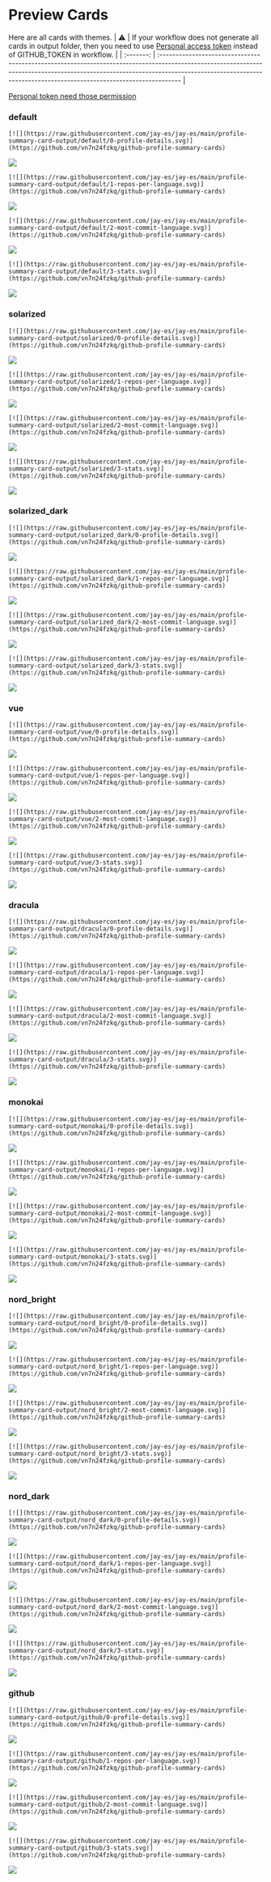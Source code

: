 
# Preview Cards

Here are all cards with themes.
| :warning: | If your workflow does not generate all cards in output folder, then you need to use [Personal access token](https://docs.github.com/en/actions/configuring-and-managing-workflows/creating-and-storing-encrypted-secrets) instead of GITHUB_TOKEN in workflow. |
| :-------: | :------------------------------------------------------------------------------------------------------------------------------------------------------------------------------------------------------------------------------------------------ |

[Personal token need those permission](https://github.com/vn7n24fzkq/github-profile-summary-cards/wiki/Personal-access-token-permissions)


### default


```
[![](https://raw.githubusercontent.com/jay-es/jay-es/main/profile-summary-card-output/default/0-profile-details.svg)](https://github.com/vn7n24fzkq/github-profile-summary-cards)
```
![](https://raw.githubusercontent.com/jay-es/jay-es/main/profile-summary-card-output/default/0-profile-details.svg)


```
[![](https://raw.githubusercontent.com/jay-es/jay-es/main/profile-summary-card-output/default/1-repos-per-language.svg)](https://github.com/vn7n24fzkq/github-profile-summary-cards)
```
![](https://raw.githubusercontent.com/jay-es/jay-es/main/profile-summary-card-output/default/1-repos-per-language.svg)


```
[![](https://raw.githubusercontent.com/jay-es/jay-es/main/profile-summary-card-output/default/2-most-commit-language.svg)](https://github.com/vn7n24fzkq/github-profile-summary-cards)
```
![](https://raw.githubusercontent.com/jay-es/jay-es/main/profile-summary-card-output/default/2-most-commit-language.svg)


```
[![](https://raw.githubusercontent.com/jay-es/jay-es/main/profile-summary-card-output/default/3-stats.svg)](https://github.com/vn7n24fzkq/github-profile-summary-cards)
```
![](https://raw.githubusercontent.com/jay-es/jay-es/main/profile-summary-card-output/default/3-stats.svg)


### solarized


```
[![](https://raw.githubusercontent.com/jay-es/jay-es/main/profile-summary-card-output/solarized/0-profile-details.svg)](https://github.com/vn7n24fzkq/github-profile-summary-cards)
```
![](https://raw.githubusercontent.com/jay-es/jay-es/main/profile-summary-card-output/solarized/0-profile-details.svg)


```
[![](https://raw.githubusercontent.com/jay-es/jay-es/main/profile-summary-card-output/solarized/1-repos-per-language.svg)](https://github.com/vn7n24fzkq/github-profile-summary-cards)
```
![](https://raw.githubusercontent.com/jay-es/jay-es/main/profile-summary-card-output/solarized/1-repos-per-language.svg)


```
[![](https://raw.githubusercontent.com/jay-es/jay-es/main/profile-summary-card-output/solarized/2-most-commit-language.svg)](https://github.com/vn7n24fzkq/github-profile-summary-cards)
```
![](https://raw.githubusercontent.com/jay-es/jay-es/main/profile-summary-card-output/solarized/2-most-commit-language.svg)


```
[![](https://raw.githubusercontent.com/jay-es/jay-es/main/profile-summary-card-output/solarized/3-stats.svg)](https://github.com/vn7n24fzkq/github-profile-summary-cards)
```
![](https://raw.githubusercontent.com/jay-es/jay-es/main/profile-summary-card-output/solarized/3-stats.svg)


### solarized_dark


```
[![](https://raw.githubusercontent.com/jay-es/jay-es/main/profile-summary-card-output/solarized_dark/0-profile-details.svg)](https://github.com/vn7n24fzkq/github-profile-summary-cards)
```
![](https://raw.githubusercontent.com/jay-es/jay-es/main/profile-summary-card-output/solarized_dark/0-profile-details.svg)


```
[![](https://raw.githubusercontent.com/jay-es/jay-es/main/profile-summary-card-output/solarized_dark/1-repos-per-language.svg)](https://github.com/vn7n24fzkq/github-profile-summary-cards)
```
![](https://raw.githubusercontent.com/jay-es/jay-es/main/profile-summary-card-output/solarized_dark/1-repos-per-language.svg)


```
[![](https://raw.githubusercontent.com/jay-es/jay-es/main/profile-summary-card-output/solarized_dark/2-most-commit-language.svg)](https://github.com/vn7n24fzkq/github-profile-summary-cards)
```
![](https://raw.githubusercontent.com/jay-es/jay-es/main/profile-summary-card-output/solarized_dark/2-most-commit-language.svg)


```
[![](https://raw.githubusercontent.com/jay-es/jay-es/main/profile-summary-card-output/solarized_dark/3-stats.svg)](https://github.com/vn7n24fzkq/github-profile-summary-cards)
```
![](https://raw.githubusercontent.com/jay-es/jay-es/main/profile-summary-card-output/solarized_dark/3-stats.svg)


### vue


```
[![](https://raw.githubusercontent.com/jay-es/jay-es/main/profile-summary-card-output/vue/0-profile-details.svg)](https://github.com/vn7n24fzkq/github-profile-summary-cards)
```
![](https://raw.githubusercontent.com/jay-es/jay-es/main/profile-summary-card-output/vue/0-profile-details.svg)


```
[![](https://raw.githubusercontent.com/jay-es/jay-es/main/profile-summary-card-output/vue/1-repos-per-language.svg)](https://github.com/vn7n24fzkq/github-profile-summary-cards)
```
![](https://raw.githubusercontent.com/jay-es/jay-es/main/profile-summary-card-output/vue/1-repos-per-language.svg)


```
[![](https://raw.githubusercontent.com/jay-es/jay-es/main/profile-summary-card-output/vue/2-most-commit-language.svg)](https://github.com/vn7n24fzkq/github-profile-summary-cards)
```
![](https://raw.githubusercontent.com/jay-es/jay-es/main/profile-summary-card-output/vue/2-most-commit-language.svg)


```
[![](https://raw.githubusercontent.com/jay-es/jay-es/main/profile-summary-card-output/vue/3-stats.svg)](https://github.com/vn7n24fzkq/github-profile-summary-cards)
```
![](https://raw.githubusercontent.com/jay-es/jay-es/main/profile-summary-card-output/vue/3-stats.svg)


### dracula


```
[![](https://raw.githubusercontent.com/jay-es/jay-es/main/profile-summary-card-output/dracula/0-profile-details.svg)](https://github.com/vn7n24fzkq/github-profile-summary-cards)
```
![](https://raw.githubusercontent.com/jay-es/jay-es/main/profile-summary-card-output/dracula/0-profile-details.svg)


```
[![](https://raw.githubusercontent.com/jay-es/jay-es/main/profile-summary-card-output/dracula/1-repos-per-language.svg)](https://github.com/vn7n24fzkq/github-profile-summary-cards)
```
![](https://raw.githubusercontent.com/jay-es/jay-es/main/profile-summary-card-output/dracula/1-repos-per-language.svg)


```
[![](https://raw.githubusercontent.com/jay-es/jay-es/main/profile-summary-card-output/dracula/2-most-commit-language.svg)](https://github.com/vn7n24fzkq/github-profile-summary-cards)
```
![](https://raw.githubusercontent.com/jay-es/jay-es/main/profile-summary-card-output/dracula/2-most-commit-language.svg)


```
[![](https://raw.githubusercontent.com/jay-es/jay-es/main/profile-summary-card-output/dracula/3-stats.svg)](https://github.com/vn7n24fzkq/github-profile-summary-cards)
```
![](https://raw.githubusercontent.com/jay-es/jay-es/main/profile-summary-card-output/dracula/3-stats.svg)


### monokai


```
[![](https://raw.githubusercontent.com/jay-es/jay-es/main/profile-summary-card-output/monokai/0-profile-details.svg)](https://github.com/vn7n24fzkq/github-profile-summary-cards)
```
![](https://raw.githubusercontent.com/jay-es/jay-es/main/profile-summary-card-output/monokai/0-profile-details.svg)


```
[![](https://raw.githubusercontent.com/jay-es/jay-es/main/profile-summary-card-output/monokai/1-repos-per-language.svg)](https://github.com/vn7n24fzkq/github-profile-summary-cards)
```
![](https://raw.githubusercontent.com/jay-es/jay-es/main/profile-summary-card-output/monokai/1-repos-per-language.svg)


```
[![](https://raw.githubusercontent.com/jay-es/jay-es/main/profile-summary-card-output/monokai/2-most-commit-language.svg)](https://github.com/vn7n24fzkq/github-profile-summary-cards)
```
![](https://raw.githubusercontent.com/jay-es/jay-es/main/profile-summary-card-output/monokai/2-most-commit-language.svg)


```
[![](https://raw.githubusercontent.com/jay-es/jay-es/main/profile-summary-card-output/monokai/3-stats.svg)](https://github.com/vn7n24fzkq/github-profile-summary-cards)
```
![](https://raw.githubusercontent.com/jay-es/jay-es/main/profile-summary-card-output/monokai/3-stats.svg)


### nord_bright


```
[![](https://raw.githubusercontent.com/jay-es/jay-es/main/profile-summary-card-output/nord_bright/0-profile-details.svg)](https://github.com/vn7n24fzkq/github-profile-summary-cards)
```
![](https://raw.githubusercontent.com/jay-es/jay-es/main/profile-summary-card-output/nord_bright/0-profile-details.svg)


```
[![](https://raw.githubusercontent.com/jay-es/jay-es/main/profile-summary-card-output/nord_bright/1-repos-per-language.svg)](https://github.com/vn7n24fzkq/github-profile-summary-cards)
```
![](https://raw.githubusercontent.com/jay-es/jay-es/main/profile-summary-card-output/nord_bright/1-repos-per-language.svg)


```
[![](https://raw.githubusercontent.com/jay-es/jay-es/main/profile-summary-card-output/nord_bright/2-most-commit-language.svg)](https://github.com/vn7n24fzkq/github-profile-summary-cards)
```
![](https://raw.githubusercontent.com/jay-es/jay-es/main/profile-summary-card-output/nord_bright/2-most-commit-language.svg)


```
[![](https://raw.githubusercontent.com/jay-es/jay-es/main/profile-summary-card-output/nord_bright/3-stats.svg)](https://github.com/vn7n24fzkq/github-profile-summary-cards)
```
![](https://raw.githubusercontent.com/jay-es/jay-es/main/profile-summary-card-output/nord_bright/3-stats.svg)


### nord_dark


```
[![](https://raw.githubusercontent.com/jay-es/jay-es/main/profile-summary-card-output/nord_dark/0-profile-details.svg)](https://github.com/vn7n24fzkq/github-profile-summary-cards)
```
![](https://raw.githubusercontent.com/jay-es/jay-es/main/profile-summary-card-output/nord_dark/0-profile-details.svg)


```
[![](https://raw.githubusercontent.com/jay-es/jay-es/main/profile-summary-card-output/nord_dark/1-repos-per-language.svg)](https://github.com/vn7n24fzkq/github-profile-summary-cards)
```
![](https://raw.githubusercontent.com/jay-es/jay-es/main/profile-summary-card-output/nord_dark/1-repos-per-language.svg)


```
[![](https://raw.githubusercontent.com/jay-es/jay-es/main/profile-summary-card-output/nord_dark/2-most-commit-language.svg)](https://github.com/vn7n24fzkq/github-profile-summary-cards)
```
![](https://raw.githubusercontent.com/jay-es/jay-es/main/profile-summary-card-output/nord_dark/2-most-commit-language.svg)


```
[![](https://raw.githubusercontent.com/jay-es/jay-es/main/profile-summary-card-output/nord_dark/3-stats.svg)](https://github.com/vn7n24fzkq/github-profile-summary-cards)
```
![](https://raw.githubusercontent.com/jay-es/jay-es/main/profile-summary-card-output/nord_dark/3-stats.svg)


### github


```
[![](https://raw.githubusercontent.com/jay-es/jay-es/main/profile-summary-card-output/github/0-profile-details.svg)](https://github.com/vn7n24fzkq/github-profile-summary-cards)
```
![](https://raw.githubusercontent.com/jay-es/jay-es/main/profile-summary-card-output/github/0-profile-details.svg)


```
[![](https://raw.githubusercontent.com/jay-es/jay-es/main/profile-summary-card-output/github/1-repos-per-language.svg)](https://github.com/vn7n24fzkq/github-profile-summary-cards)
```
![](https://raw.githubusercontent.com/jay-es/jay-es/main/profile-summary-card-output/github/1-repos-per-language.svg)


```
[![](https://raw.githubusercontent.com/jay-es/jay-es/main/profile-summary-card-output/github/2-most-commit-language.svg)](https://github.com/vn7n24fzkq/github-profile-summary-cards)
```
![](https://raw.githubusercontent.com/jay-es/jay-es/main/profile-summary-card-output/github/2-most-commit-language.svg)


```
[![](https://raw.githubusercontent.com/jay-es/jay-es/main/profile-summary-card-output/github/3-stats.svg)](https://github.com/vn7n24fzkq/github-profile-summary-cards)
```
![](https://raw.githubusercontent.com/jay-es/jay-es/main/profile-summary-card-output/github/3-stats.svg)


